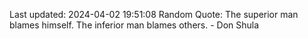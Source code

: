 Last updated: 2024-04-02 19:51:08
Random Quote: The superior man blames himself. The inferior man blames others. - Don Shula